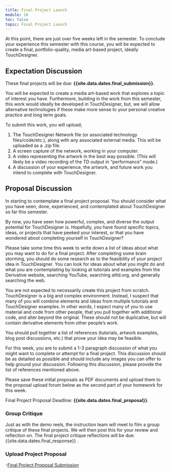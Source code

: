 ```yaml
---
title: Final Project Launch
module: 10
toc: false
topic: Final Project Launch
---
```



At this point, there are just over five weeks left in the semester. To conclude your experience this semester with this course, you will be expected to create a final, portfolio-quality, media art-based project, ideally TouchDesigner.

## Expectation Discussion

These final projects will be due: **{{site.data.dates.final_submission}}**.

You will be expected to create a media art-based work that explores a topic of interest you have. Furthermore, building in the work from this semester, this work would ideally be developed in TouchDesigner, but, we will allow alternative technologies if these make more sense to your personal creative practice and long term goals.

To submit this work, you will upload;

1. The TouchDesigner Network file (or associated technology files/code/etc.), along with any associated external media. This will be uploaded as a .zip file.
2. A screen capture of the network, working in your computer.
3. A video representing the artwork in the best way possible. (This will likely be a video recording of the TD output in “performance” mode.)
4. A discussion of your experience, the artwork, and future work you intend to complete with TouchDesigner.

## Proposal Discussion

In starting to contemplate a final project proposal. You should consider what you have seen, done, experienced, and contemplated about TouchDesigner so far this semester.

By now, you have seen how powerful, complex, and diverse the output potential for TouchDesigner is. Hopefully, you have found specific topics, ideas, or projects that have peeked your interest, or that you have wondered about completing yourself in TouchDesigner?

Please take some time this week to write down a list of ideas about what you may want to do for a final project. After completing some brain storming, you should do some research as to the feasibility of your project idea in TouchDesigner. You can look for ideas about what you might do and what you are contemplating by looking at tutorials and examples from the Derivative website, searching YouTube, searching alltd.org, and generally searching the web.

You are not expected to necessarily create this project from scratch. TouchDesigner is a big and complex environment. Instead, I suspect that many of you will combine elements and ideas from multiple tutorials and TouchDesigner examples. In other words, I expect many of you to use material and code from other people, that you pull together with additional code, and alter beyond the original. These should not be duplicative, but will contain derivative elements from other people’s work.

You should pull together a list of references (tutorials, artwork examples, blog post discussions, etc.) that prove your idea may be feasible.

For this week, you are to submit a 1-3 paragraph discussion of what you might want to complete or attempt for a final project. This discussion should be as detailed as possible and should include any images you can offer to help ground your discussion. Following this discussion, please provide the list of references mentioned above.

Please save these initial proposals as PDF documents and upload them to the proposal upload forum below as the second part of your homework for this week.

Final Project Proposal Deadline: **{{site.data.dates.final_proposal}}**.

### Group Critique

Just as with the demo reels, the instruction team will meet to film a group critique of these final projects. We will then post this for your review and reflection on. The final project critique reflections will be due: {{site.data.dates.final_response}}	.

### Upload Project Proposal

-[Final Project Proposal Submission](https://moodle.umt.edu/mod/hsuforum/view.php?id=2299992)

